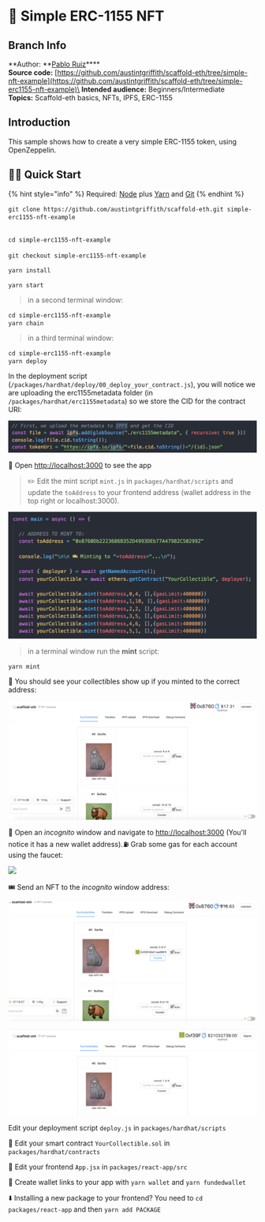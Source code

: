 # 🎫 Simple ERC-1155 NFT

## Branch Info

**Author: **[Pablo Ruiz](https://github.com/pabloruiz55)****\
**Source code:** [https://github.com/austintgriffith/scaffold-eth/tree/simple-nft-example](https://github.com/austintgriffith/scaffold-eth/tree/simple-erc1155-nft-example)\
**Intended audience:** Beginners/Intermediate\
**Topics:** Scaffold-eth basics, NFTs, IPFS, ERC-1155

## Introduction

This sample shows how to create a very simple ERC-1155 token, using OpenZeppelin.

## 🏃‍♀️ Quick Start

{% hint style="info" %}
Required: [Node](https://nodejs.org/dist/latest-v12.x/) plus [Yarn](https://classic.yarnpkg.com/en/docs/install/) and [Git](https://git-scm.com/downloads)
{% endhint %}

```
git clone https://github.com/austintgriffith/scaffold-eth.git simple-erc1155-nft-example
```

```

cd simple-erc1155-nft-example

git checkout simple-erc1155-nft-example
```

```
yarn install
```

```
yarn start
```

> in a second terminal window:

```
cd simple-erc1155-nft-example
yarn chain
```

> in a third terminal window:

```
cd simple-erc1155-nft-example
yarn deploy
```

In the deployment script (`/packages/hardhat/deploy/00_deploy_your_contract.js`), you will notice we are uploading the erc1155metadata folder (in `/packages/hardhat/erc1155metadata`) so we store the CID for the contract URI:

![](../../.gitbook/assets/screen-shot-2021-06-30-at-2.02.20-pm.png)

📱 Open [http://localhost:3000](http://localhost:3000) to see the app

> ✏️ Edit the mint script `mint.js` in `packages/hardhat/scripts` and update the `toAddress` to your frontend address (wallet address in the top right or localhost:3000).

![](../../.gitbook/assets/screen-shot-2021-06-30-at-1.48.39-pm.png)

> &#x20;in a terminal window run the **mint** script:

```
yarn mint
```

👀 You should see your collectibles show up if you minted to the correct address:

![](../../.gitbook/assets/screen-shot-2021-06-30-at-1.53.49-pm.png)

👛 Open an _incognito_ window and navigate to [http://localhost:3000](http://localhost:3000) (You'll notice it has a new wallet address).⛽️ Grab some gas for each account using the faucet:

![](https://user-images.githubusercontent.com/2653167/109543971-35b10f00-7a84-11eb-832e-36d6b66afbe7.png)

🎟 Send an NFT to the _incognito_ window address:

![](../../.gitbook/assets/screen-shot-2021-06-30-at-1.56.44-pm.png)

![](../../.gitbook/assets/screen-shot-2021-06-30-at-1.59.01-pm.png)

Edit your deployment script `deploy.js` in `packages/hardhat/scripts`

🔏 Edit your smart contract `YourCollectible.sol` in `packages/hardhat/contracts`

📝 Edit your frontend `App.jsx` in `packages/react-app/src`

🔑 Create wallet links to your app with `yarn wallet` and `yarn fundedwallet`

⬇️ Installing a new package to your frontend? You need to `cd packages/react-app` and then `yarn add PACKAGE`
